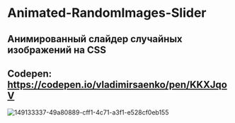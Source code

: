 # Animated-RandomImages-Slider
 
## Анимированный слайдер случайных изображений на CSS

## Codepen: https://codepen.io/vladimirsaenko/pen/KKXJqoV

![149133337-49a80889-cff1-4c71-a3f1-e528cf0eb155](https://user-images.githubusercontent.com/56477695/149619765-4683d996-8652-482b-bf10-8dacdc565f9a.jpg)
